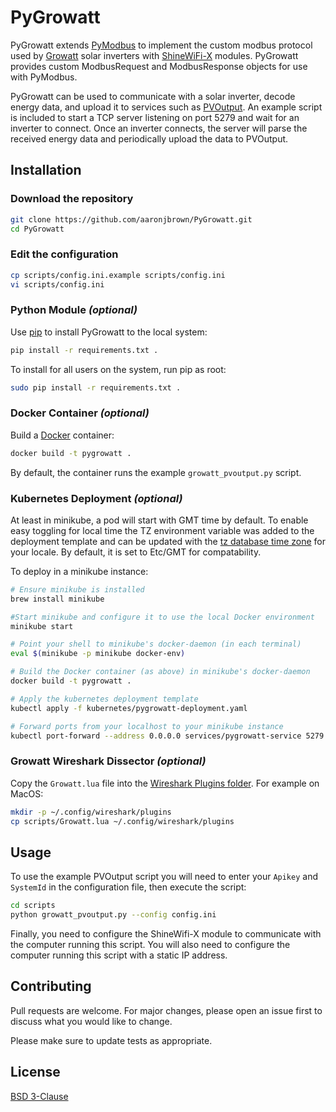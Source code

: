 # PyGrowatt
PyGrowatt extends [PyModbus](https://github.com/riptideio/pymodbus) to implement the custom modbus protocol used by [Growatt](https://www.ginverter.com/) solar inverters with [ShineWiFi-X](https://www.ginverter.com/Monitoring/10-630.html) modules.  PyGrowatt provides custom ModbusRequest and ModbusResponse objects for use with PyModbus.

PyGrowatt can be used to communicate with a solar inverter, decode energy data, and upload it to services such as [PVOutput](https://pvoutput.org/). An example script is included to start a TCP server listening on port 5279 and wait for an inverter to connect. Once an inverter connects, the server will parse the received energy data and periodically upload the data to PVOutput.

## Installation
### Download the repository
```bash
git clone https://github.com/aaronjbrown/PyGrowatt.git
cd PyGrowatt
```

### Edit the configuration
```bash
cp scripts/config.ini.example scripts/config.ini
vi scripts/config.ini
```
### Python Module _(optional)_
Use [pip](https://pip.pypa.io/en/stable/) to install PyGrowatt to the local system:
```bash
pip install -r requirements.txt .
```
To install for all users on the system, run pip as root:
```bash
sudo pip install -r requirements.txt .
```

### Docker Container _(optional)_
Build a [Docker](https://www.docker.com/) container:
```bash
docker build -t pygrowatt .
```
By default, the container runs the example ```growatt_pvoutput.py``` script.

### Kubernetes Deployment _(optional)_
At least in minikube, a pod will start with GMT time by default. To enable easy toggling for local time the TZ environment variable was added to the deployment template and can be updated with the [tz database time zone](https://en.wikipedia.org/wiki/List_of_tz_database_time_zones) for your locale. By default, it is set to Etc/GMT for compatability. 

To deploy in a minikube instance:
```bash
# Ensure minikube is installed
brew install minikube

#Start minikube and configure it to use the local Docker environment
minikube start

# Point your shell to minikube's docker-daemon (in each terminal)
eval $(minikube -p minikube docker-env)

# Build the Docker container (as above) in minikube's docker-daemon
docker build -t pygrowatt .

# Apply the kubernetes deployment template
kubectl apply -f kubernetes/pygrowatt-deployment.yaml

# Forward ports from your localhost to your minikube instance
kubectl port-forward --address 0.0.0.0 services/pygrowatt-service 5279:5279
```

### Growatt Wireshark Dissector _(optional)_
Copy the ```Growatt.lua``` file into the [Wireshark Plugins folder](https://www.wireshark.org/docs/wsug_html_chunked/ChPluginFolders.html). For example on MacOS:
```bash
mkdir -p ~/.config/wireshark/plugins
cp scripts/Growatt.lua ~/.config/wireshark/plugins
```

## Usage
To use the example PVOutput script you will need to enter your `Apikey` and `SystemId` in the configuration file, then execute the script:
```bash
cd scripts
python growatt_pvoutput.py --config config.ini
```
Finally, you need to configure the ShineWifi-X module to communicate with the computer running this script. You will also need to configure the computer running this script with a static IP address.

## Contributing
Pull requests are welcome. For major changes, please open an issue first to discuss what you would like to change.

Please make sure to update tests as appropriate.

## License
[BSD 3-Clause](https://choosealicense.com/licenses/bsd-3-clause/)
